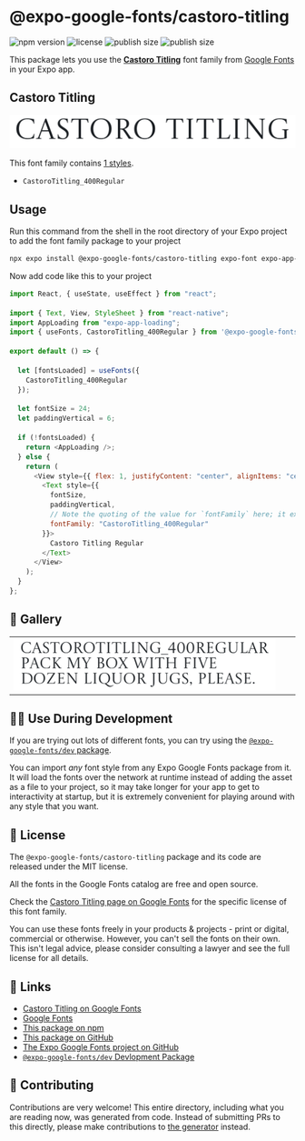 # @expo-google-fonts/castoro-titling

![npm version](https://flat.badgen.net/npm/v/@expo-google-fonts/castoro-titling)
![license](https://flat.badgen.net/github/license/expo/google-fonts)
![publish size](https://flat.badgen.net/packagephobia/install/@expo-google-fonts/castoro-titling)
![publish size](https://flat.badgen.net/packagephobia/publish/@expo-google-fonts/castoro-titling)

This package lets you use the [**Castoro Titling**](https://fonts.google.com/specimen/Castoro+Titling) font family from [Google Fonts](https://fonts.google.com/) in your Expo app.

## Castoro Titling

![Castoro Titling](./font-family.png)

This font family contains [1 styles](#-gallery).

- `CastoroTitling_400Regular`

## Usage

Run this command from the shell in the root directory of your Expo project to add the font family package to your project

```sh
npx expo install @expo-google-fonts/castoro-titling expo-font expo-app-loading
```

Now add code like this to your project

```js
import React, { useState, useEffect } from "react";

import { Text, View, StyleSheet } from "react-native";
import AppLoading from "expo-app-loading";
import { useFonts, CastoroTitling_400Regular } from '@expo-google-fonts/castoro-titling';

export default () => {

  let [fontsLoaded] = useFonts({
    CastoroTitling_400Regular
  });

  let fontSize = 24;
  let paddingVertical = 6;

  if (!fontsLoaded) {
    return <AppLoading />;
  } else {
    return (
      <View style={{ flex: 1, justifyContent: "center", alignItems: "center" }}>
        <Text style={{
          fontSize,
          paddingVertical,
          // Note the quoting of the value for `fontFamily` here; it expects a string!
          fontFamily: "CastoroTitling_400Regular"
        }}>
          Castoro Titling Regular
        </Text>
      </View>
    );
  }
};
```

## 🔡 Gallery


||||
|-|-|-|
|![CastoroTitling_400Regular](./CastoroTitling_400Regular.ttf.png)||||


## 👩‍💻 Use During Development

If you are trying out lots of different fonts, you can try using the [`@expo-google-fonts/dev` package](https://github.com/expo/google-fonts/tree/master/font-packages/dev#readme).

You can import _any_ font style from any Expo Google Fonts package from it. It will load the fonts over the network at runtime instead of adding the asset as a file to your project, so it may take longer for your app to get to interactivity at startup, but it is extremely convenient for playing around with any style that you want.


## 📖 License

The `@expo-google-fonts/castoro-titling` package and its code are released under the MIT license.

All the fonts in the Google Fonts catalog are free and open source.

Check the [Castoro Titling page on Google Fonts](https://fonts.google.com/specimen/Castoro+Titling) for the specific license of this font family.

You can use these fonts freely in your products & projects - print or digital, commercial or otherwise. However, you can't sell the fonts on their own. This isn't legal advice, please consider consulting a lawyer and see the full license for all details.

## 🔗 Links

- [Castoro Titling on Google Fonts](https://fonts.google.com/specimen/Castoro+Titling)
- [Google Fonts](https://fonts.google.com/)
- [This package on npm](https://www.npmjs.com/package/@expo-google-fonts/castoro-titling)
- [This package on GitHub](https://github.com/expo/google-fonts/tree/master/font-packages/castoro-titling)
- [The Expo Google Fonts project on GitHub](https://github.com/expo/google-fonts)
- [`@expo-google-fonts/dev` Devlopment Package](https://github.com/expo/google-fonts/tree/master/font-packages/dev)

## 🤝 Contributing

Contributions are very welcome! This entire directory, including what you are reading now, was generated from code. Instead of submitting PRs to this directly, please make contributions to [the generator](https://github.com/expo/google-fonts/tree/master/packages/generator) instead.
